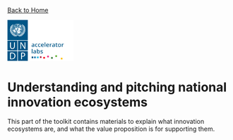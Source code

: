 [Back to Home](../README.md)

<img src="../public/imgs/UNDP_accelerator_labs_logo_vertical_color_RGB.png"  width="150" alt="undp_accelerator_labs_logo">

# Understanding and pitching national innovation ecosystems 

This part of the toolkit contains materials to explain what innovation ecosystems are, and what the value proposition is for supporting them.  

